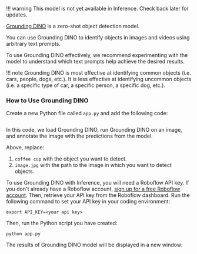 !!! warning
    This model is not yet available in Inference. Check back later for updates.

[Grounding DINO](https://github.com/IDEA-Research/GroundingDINO) is a zero-shot object detection model.

You can use Grounding DINO to identify objects in images and videos using arbitrary text prompts.

To use Grounding DINO effectively, we recommend experimenting with the model to understand which text prompts help achieve the desired results.

!!! note
    Grounding DINO is most effective at identifying common objects (i.e. cars, people, dogs, etc.). It is less effective at identifying uncommon objects (i.e. a specific type of car, a specific person, a specific dog, etc.).

### How to Use Grounding DINO

Create a new Python file called `app.py` and add the following code:

```python
```

In this code, we load Grounding DINO, run Grounding DINO on an image, and annotate the image with the predictions from the model.

Above, replace:

1. `coffee cup` with the object you want to detect.
2. `image.jpg` with the path to the image in which you want to detect objects.

To use Grounding DINO with Inference, you will need a Roboflow API key. If you don't already have a Roboflow account, [sign up for a free Roboflow account](https://app.roboflow.com). Then, retrieve your API key from the Roboflow dashboard. Run the following command to set your API key in your coding environment:

```
export API_KEY=<your api key>
```

Then, run the Python script you have created:

```
python app.py
```

The results of Grounding DINO model will be displayed in a new window:

![]()